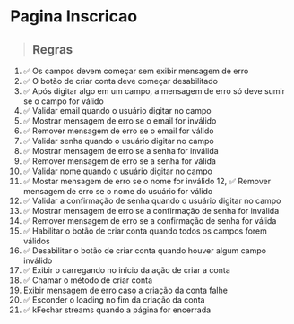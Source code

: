 # Pagina Inscricao

> ## Regras

1. ✅ Os campos devem começar sem exibir mensagem de erro
2. ✅ O botão de criar conta deve começar desabilitado
3. ✅ Após digitar algo em um campo, a mensagem de erro só deve sumir se o campo for válido
4. ✅ Validar email quando o usuário digitar no campo
5. ✅ Mostrar mensagem de erro se o email for inválido
6. ✅ Remover mensagem de erro se o email for válido
7. ✅ Validar senha quando o usuário digitar no campo
8. ✅ Mostrar mensagem de erro se a senha for inválida
9. ✅ Remover mensagem de erro se a senha for válida
10. ✅ Validar nome quando o usuário digitar no campo
11. ✅ Mostar mensagem de erro se o nome for inválido
12, ✅ Remover mensagem de erro se o nome do usuário for válido
13. ✅ Validar a confirmação de senha quando o usuário digitar no campo
14. ✅ Mostrar mensagem de erro se a confirmação de senha for inválida
15. ✅ Remover mensagem de erro se a confirmação de senha for válida
16. ✅ Habilitar o botão de criar conta quando todos os campos forem válidos
17. ✅ Desabilitar o botão de criar conta quando houver algum campo inválido
18. ✅ Exibir o carregando no início da ação de criar a conta
19. ✅ Chamar o método de criar conta
20. Exibir mensagem de erro caso a criação da conta falhe
21. ✅ Esconder o loading no fim da criação da conta
22. ✅ kFechar streams quando a página for encerrada